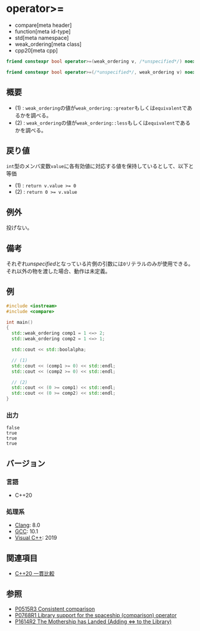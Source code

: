# operator>=

* compare[meta header]
* function[meta id-type]
* std[meta namespace]
* weak_ordering[meta class]
* cpp20[meta cpp]

```cpp
friend constexpr bool operator>=(weak_ordering v, /*unspecified*/) noexcept;   // (1)

friend constexpr bool operator>=(/*unspecified*/, weak_ordering v) noexcept;   // (2)
```

## 概要

- (1) : `weak_ordering`の値が`weak_ordering::greater`もしくは`equivalent`であるかを調べる。
- (2) : `weak_ordering`の値が`weak_ordering::less`もしくは`equivalent`であるかを調べる。

## 戻り値

`int`型のメンバ変数`value`に各有効値に対応する値を保持しているとして、以下と等価

- (1) : `return v.value >= 0` 
- (2) : `return 0 >= v.value`

## 例外
投げない。

## 備考

それぞれ*unspecified*となっている片側の引数には`0`リテラルのみが使用できる。それ以外の物を渡した場合、動作は未定義。

## 例
```cpp example
#include <iostream>
#include <compare>

int main()
{
  std::weak_ordering comp1 = 1 <=> 2;
  std::weak_ordering comp2 = 1 <=> 1;

  std::cout << std::boolalpha;

  // (1) 
  std::cout << (comp1 >= 0) << std::endl;
  std::cout << (comp2 >= 0) << std::endl;

  // (2)
  std::cout << (0 >= comp1) << std::endl;
  std::cout << (0 >= comp2) << std::endl;
}
```

### 出力
```
false
true
true
true
```

## バージョン
### 言語
- C++20

### 処理系
- [Clang](/implementation.md#clang): 8.0
- [GCC](/implementation.md#gcc): 10.1
- [Visual C++](/implementation.md#visual_cpp): 2019

## 関連項目

- [C++20 一貫比較](/lang/cpp20/consistent_comparison.md)


## 参照

- [P0515R3 Consistent comparison](http://wg21.link/p0515)
- [P0768R1 Library support for the spaceship (comparison) operator](http://wg21.link/p0768)
- [P1614R2 The Mothership has Landed (Adding <=> to the Library)](http://wg21.link/p1614)